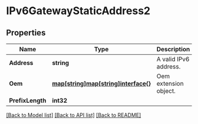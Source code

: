 # IPv6GatewayStaticAddress2

## Properties
Name | Type | Description | Notes
------------ | ------------- | ------------- | -------------
**Address** | **string** | A valid IPv6 address. | 
**Oem** | [**map[string]map[string]interface{}**](map[string]interface{}.md) | Oem extension object. | [optional] 
**PrefixLength** | **int32** |  | [optional] 

[[Back to Model list]](../README.md#documentation-for-models) [[Back to API list]](../README.md#documentation-for-api-endpoints) [[Back to README]](../README.md)


